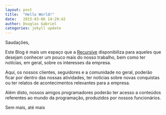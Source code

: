 ```yaml
---
layout: post
title:  "Hello World!"
date:   2015-03-06 14:29:42
author: Douglas Gabriel
categories: jekyll update
---
```


Saudações,

Este Blog é mais um espaço que a [Recursive][recursive] disponibiliza para aqueles que desejam conhecer um pouco mais do nosso trabalho, bem como ter notícias, em geral, sobre os interesses da empresa.

Aqui, os nossos clientes, seguidores e a comunidade no geral, poderão ficar por dentro das nossas atividades, ter notícias sobre novas conquistas ou ter relatos de acontecimentos relevantes para a empresa.

Além disto, nossos amigos programadores poderão ter acesso a conteúdos referentes ao mundo da programação, produzidos por nossos funcionários.

Sem mais, até mais

[recursive]: http://www.recursive.com.br 